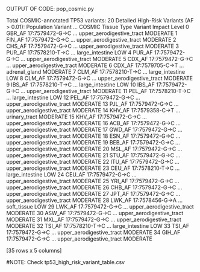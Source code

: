 OUTPUT OF CODE: pop_cosmic.py

Total COSMIC-annotated TP53 variants: 20
Detailed High-Risk Variants (AF > 0.01):
   Population         Variant  ...         COSMIC Tissue Type Variant Impact Level
0      GBR_AF  17:7579472-G→C  ...  upper_aerodigestive_tract             MODERATE
1      FIN_AF  17:7579472-G→C  ...  upper_aerodigestive_tract             MODERATE
2      CHS_AF  17:7579472-G→C  ...  upper_aerodigestive_tract             MODERATE
3      PUR_AF  17:7578210-T→C  ...            large_intestine                  LOW
4      PUR_AF  17:7579472-G→C  ...  upper_aerodigestive_tract             MODERATE
5      CDX_AF  17:7579472-G→C  ...  upper_aerodigestive_tract             MODERATE
6      CDX_AF  17:7579705-C→T  ...              adrenal_gland             MODERATE
7      CLM_AF  17:7578210-T→C  ...            large_intestine                  LOW
8      CLM_AF  17:7579472-G→C  ...  upper_aerodigestive_tract             MODERATE
9      IBS_AF  17:7578210-T→C  ...            large_intestine                  LOW
10     IBS_AF  17:7579472-G→C  ...  upper_aerodigestive_tract             MODERATE
11     PEL_AF  17:7578210-T→C  ...            large_intestine                  LOW
12     PEL_AF  17:7579472-G→C  ...  upper_aerodigestive_tract             MODERATE
13     PJL_AF  17:7579472-G→C  ...  upper_aerodigestive_tract             MODERATE
14     KHV_AF  17:7579358-C→T  ...              urinary_tract             MODERATE
15     KHV_AF  17:7579472-G→C  ...  upper_aerodigestive_tract             MODERATE
16     ACB_AF  17:7579472-G→C  ...  upper_aerodigestive_tract             MODERATE
17     GWD_AF  17:7579472-G→C  ...  upper_aerodigestive_tract             MODERATE
18     ESN_AF  17:7579472-G→C  ...  upper_aerodigestive_tract             MODERATE
19     BEB_AF  17:7579472-G→C  ...  upper_aerodigestive_tract             MODERATE
20     MSL_AF  17:7579472-G→C  ...  upper_aerodigestive_tract             MODERATE
21     STU_AF  17:7579472-G→C  ...  upper_aerodigestive_tract             MODERATE
22     ITU_AF  17:7579472-G→C  ...  upper_aerodigestive_tract             MODERATE
23     CEU_AF  17:7578210-T→C  ...            large_intestine                  LOW
24     CEU_AF  17:7579472-G→C  ...  upper_aerodigestive_tract             MODERATE
25     YRI_AF  17:7579472-G→C  ...  upper_aerodigestive_tract             MODERATE
26     CHB_AF  17:7579472-G→C  ...  upper_aerodigestive_tract             MODERATE
27     JPT_AF  17:7579472-G→C  ...  upper_aerodigestive_tract             MODERATE
28     LWK_AF  17:7578456-G→A  ...                soft_tissue                  LOW
29     LWK_AF  17:7579472-G→C  ...  upper_aerodigestive_tract             MODERATE
30     ASW_AF  17:7579472-G→C  ...  upper_aerodigestive_tract             MODERATE
31     MXL_AF  17:7579472-G→C  ...  upper_aerodigestive_tract             MODERATE
32     TSI_AF  17:7578210-T→C  ...            large_intestine                  LOW
33     TSI_AF  17:7579472-G→C  ...  upper_aerodigestive_tract             MODERATE
34     GIH_AF  17:7579472-G→C  ...  upper_aerodigestive_tract             MODERATE

[35 rows x 5 columns]

#NOTE: Check tp53_high_risk_variant_table.csv
